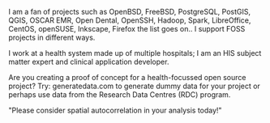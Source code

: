 I am a fan of projects such as OpenBSD, FreeBSD, PostgreSQL, PostGIS, QGIS, OSCAR EMR, Open Dental, OpenSSH, Hadoop, Spark, LibreOffice, CentOS, openSUSE, Inkscape, Firefox the list goes on.. I support FOSS projects in different ways.

I work at a health system made up of multiple hospitals; I am an HIS subject matter expert and clinical application developer.

Are you creating a proof of concept for a health-focussed open source project? Try: generatedata.com to generate dummy data for your project or perhaps use data from the Research Data Centres (RDC) program.

"Please consider spatial autocorrelation in your analysis today!"

